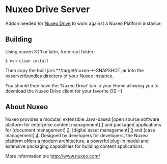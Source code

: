 # Nuxeo Drive Server

Addon needed for [Nuxeo Drive](https://github.com/nuxeo/nuxeo-drive) to work against a Nuxeo Platform instance.

## Building

Using maven 3.1.1 or later, from root folder:

    $ mvn clean install

Then copy the built jars \*\*/target/nuxeo-\*-SNAPSHOT.jar into the nxserver/bundles directory of your Nuxeo instance.

You should then have the 'Nuxeo Drive' tab in your Home allowing you to download the Nuxeo Drive client for your favorite OS :-)

## About Nuxeo

Nuxeo provides a modular, extensible Java-based [open source software platform for enterprise content management] [1] and packaged applications for [document management] [2], [digital asset management] [3] and [case management] [4]. Designed by developers for developers, the Nuxeo platform offers a modern architecture, a powerful plug-in model and extensive packaging capabilities for building content applications. 

[1]: http://www.nuxeo.com/en/products/ep
[2]: http://www.nuxeo.com/en/products/document-management
[3]: http://www.nuxeo.com/en/products/dam
[4]: http://www.nuxeo.com/en/products/case-management

More information on: <http://www.nuxeo.com/>

